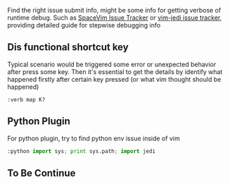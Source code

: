 <!--
.. title: way to debug vim
.. slug: way-to-debug-vim
.. date: 2018-10-21 21:50:28 UTC+08:00
.. tags: vim, debug
.. category: note
.. link: 
.. description: 
.. type: text
-->

Find the right issue submit info, might be some info for getting verbose of runtime debug. Such as [SpaceVim Issue Tracker](https://github.com/SpaceVim/SpaceVim/issues) or [vim-jedi issue tracker](https://github.com/davidhalter/jedi-vim/issues), providing detailed guide for stepwise debugging info

## Dis functional shortcut key

Typical scenario would be triggered some error or unexpected behavior after press some key. Then it's essential to get the details by identify what happened firstly after certain key pressed (or what vim thought should be happened)

``` vim
:verb map K?
```
## Python Plugin

For python plugin, try to find python env issue inside of vim

```python
:python import sys; print sys.path; import jedi

```

## To Be Continue
